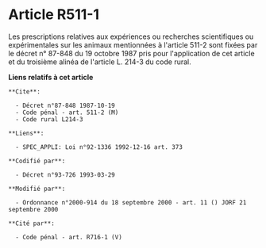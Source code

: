 # Article R511-1

Les prescriptions relatives aux expériences ou recherches scientifiques ou expérimentales sur les animaux mentionnées à
l'article 511-2 sont fixées par le décret n° 87-848 du 19 octobre 1987 pris pour l'application de cet article et du troisième
alinéa de l'article L. 214-3 du code rural.

**Liens relatifs à cet article**

	**Cite**:

	  - Décret n°87-848 1987-10-19
	  - Code pénal - art. 511-2 (M)
	  - Code rural L214-3

	**Liens**:

	  - SPEC_APPLI: Loi n°92-1336 1992-12-16 art. 373

	**Codifié par**:

	  - Décret n°93-726 1993-03-29

	**Modifié par**:

	  - Ordonnance n°2000-914 du 18 septembre 2000 - art. 11 () JORF 21 septembre 2000

	**Cité par**:

	  - Code pénal - art. R716-1 (V)
